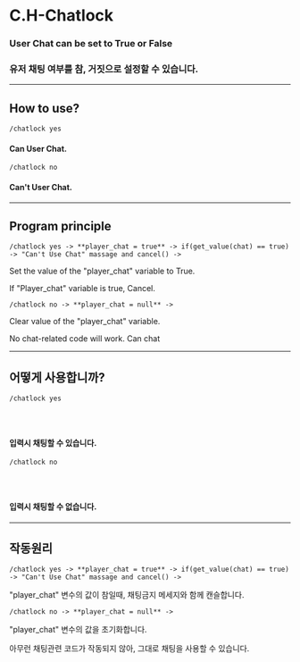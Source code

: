 # C.H-Chatlock

### User Chat can be set to True or False

### 유저 채팅 여부를 참, 거짓으로 설정할 수 있습니다.
----------------------------------------------------
## How to use?

<pre>
<code>/chatlock yes
</pre></code>

#### Can User Chat.

<pre>
<code>/chatlock no
</pre></code>

#### Can't User Chat.
----------------------------------------------------
## Program principle

<pre><code>/chatlock yes -> **player_chat = true** -> if(get_value(chat) == true) -> "Can't Use Chat" massage and cancel() -> <Can't Use Chat></pre></code>

Set the value of the "player_chat" variable to True.

If "Player_chat" variable is true, Cancel.


<pre><code>/chatlock no -> **player_chat = null** -> <Can Use Chat></pre></code>

Clear value of the "player_chat" variable.

No chat-related code will work. Can chat

------------------------------------------------------

## 어떻게 사용합니까?

<pre>
<code>/chatlock yes
</pre>
</code>

#### 입력시 채팅할 수 있습니다.

<pre>
<code>/chatlock no
</pre>
</code>

#### 입력시 채팅할 수 없습니다.
----------------------------------------------------
## 작동원리

<pre><code>/chatlock yes -> **player_chat = true** -> if(get_value(chat) == true) -> "Can't Use Chat" massage and cancel() -> <Can't Use Chat></pre></code>

"player_chat" 변수의 값이 참일때, 채팅금지 메세지와 함께 캔슬합니다.


<pre><code>/chatlock no -> **player_chat = null** -> <Can Use Chat></pre></code>

"player_chat" 변수의 값을 초기화합니다.

아무런 채팅관련 코드가 작동되지 않아, 그대로 채팅을 사용할 수 있습니다.
